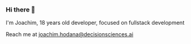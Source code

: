### Hi there 👋

I'm Joachim, 18 years old developer, focused on fullstack development

Reach me at joachim.hodana@decisionsciences.ai
